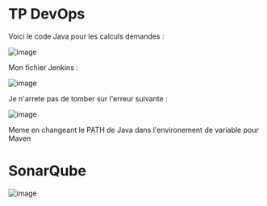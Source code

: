 
# TP DevOps

Voici le code Java pour les calculs demandes : 

![image](https://github.com/Temp1032/exam/assets/146944169/0c4b31a2-9618-4117-9371-49ca953fac29)

Mon fichier Jenkins :

![image](https://github.com/Temp1032/exam/assets/146944169/2c92e58b-7888-4098-be13-a053c8209b17)


Je n'arrete pas de tomber sur l'erreur suivante : 

![image](https://github.com/Temp1032/exam/assets/146944169/d6d907f3-3430-42ed-b42f-1e843998a381)

Meme en changeant le PATH de Java dans l'environement de variable pour Maven

# SonarQube 

![image](https://github.com/Temp1032/exam/assets/146944169/50311165-3572-434c-a9cf-7d4b5caa48fc)

